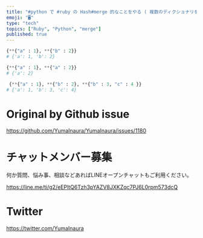 ```yaml
---
title: "#python で #ruby の Hash#merge 的なことをやる ( 複数のディクショナリをマージする )"
emoji: "🖥"
type: "tech"
topics: ["Ruby", "Python", "merge"]
published: true
---
```


```py
{**{"a" : 1}, **{"b" : 2}}
# {'a': 1, 'b': 2}
```

```py
{**{"a" : 1}, **{"a" : 2}}
# {'a': 2}
```

```py
 {**{"a" : 1}, **{"b" : 2}, **{"b" : 3, "c" : 4 }}
# {'a': 1, 'b': 3, 'c': 4}
```

# Original by Github issue

https://github.com/YumaInaura/YumaInaura/issues/1180








<!-- Update From Qiita API -->

# チャットメンバー募集


何か質問、悩み事、相談などあればLINEオープンチャットもご利用ください。

https://line.me/ti/g2/eEPltQ6Tzh3pYAZV8JXKZqc7PJ6L0rpm573dcQ





# Twitter


https://twitter.com/YumaInaura


<!-- Update From Qiita API -->


